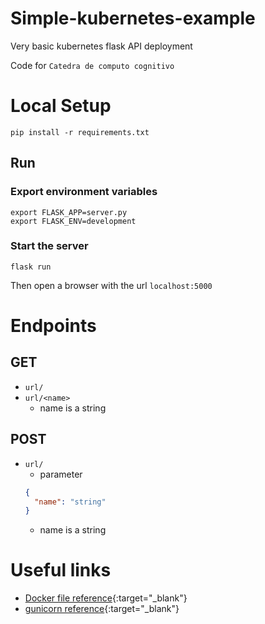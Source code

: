 # Simple-kubernetes-example
Very basic kubernetes flask API deployment

Code for `Catedra de computo cognitivo`

# Local Setup
`pip install -r requirements.txt`

## Run
### Export environment variables
```shell
export FLASK_APP=server.py
export FLASK_ENV=development
```
### Start the server
```shell
flask run
```
Then open a browser with the url `localhost:5000`

# Endpoints
## GET
* `url/`
* `url/<name>`
   * name is a string

## POST
* `url/`
  * parameter
  ```json
  {
    "name": "string"
  }
  ```
  * name is a string


# Useful links
* [Docker file reference](https://docs.docker.com/engine/reference/builder/){:target="_blank"}
* [gunicorn reference](http://docs.gunicorn.org/en/stable/configure.html){:target="_blank"}
